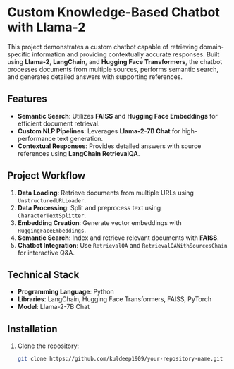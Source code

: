 # Custom Knowledge-Based Chatbot with Llama-2

This project demonstrates a custom chatbot capable of retrieving domain-specific information and providing contextually accurate responses. Built using **Llama-2**, **LangChain**, and **Hugging Face Transformers**, the chatbot processes documents from multiple sources, performs semantic search, and generates detailed answers with supporting references.

## Features
- **Semantic Search**: Utilizes **FAISS** and **Hugging Face Embeddings** for efficient document retrieval.
- **Custom NLP Pipelines**: Leverages **Llama-2-7B Chat** for high-performance text generation.
- **Contextual Responses**: Provides detailed answers with source references using **LangChain RetrievalQA**.

## Project Workflow
1. **Data Loading**: Retrieve documents from multiple URLs using `UnstructuredURLLoader`.
2. **Data Processing**: Split and preprocess text using `CharacterTextSplitter`.
3. **Embedding Creation**: Generate vector embeddings with `HuggingFaceEmbeddings`.
4. **Semantic Search**: Index and retrieve relevant documents with **FAISS**.
5. **Chatbot Integration**: Use `RetrievalQA` and `RetrievalQAWithSourcesChain` for interactive Q&A.

## Technical Stack
- **Programming Language**: Python
- **Libraries**: LangChain, Hugging Face Transformers, FAISS, PyTorch
- **Model**: Llama-2-7B Chat

## Installation
1. Clone the repository:
   ```bash
   git clone https://github.com/kuldeep1909/your-repository-name.git
